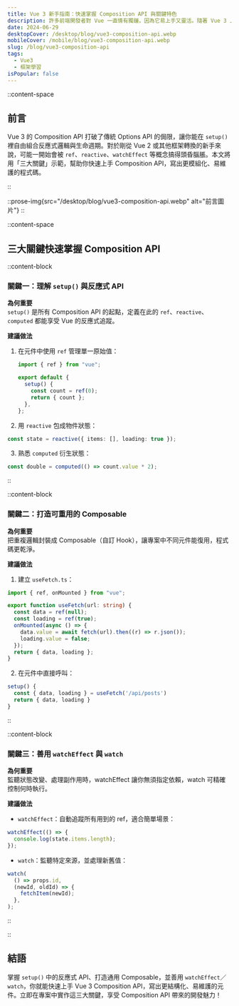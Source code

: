 ```yaml
---
title: Vue 3 新手指南：快速掌握 Composition API 與關鍵特色
description: 許多前端開發者對 Vue 一直情有獨鍾，因為它易上手又靈活。隨著 Vue 3 上線，Composition API 的導入更是大幅提升可讀性與維護性。這篇文章將帶你快速瞭解 Vue 3 的獨特魅力，並透過簡單範例幫助你更順利地切換到新版本的思維模式。
date: 2024-06-29
desktopCover: /desktop/blog/vue3-composition-api.webp
mobileCover: /mobile/blog/vue3-composition-api.webp
slug: /blog/vue3-composition-api
tags:
  - Vue3
  - 框架學習
isPopular: false
---
```


::content-space

## 前言

Vue 3 的 Composition API 打破了傳統 Options API 的侷限，讓你能在 `setup()` 裡自由組合反應式邏輯與生命週期。對於剛從 Vue 2 或其他框架轉換的新手來說，可能一開始會被 `ref`、`reactive`、`watchEffect` 等概念搞得頭昏腦脹。本文將用「三大關鍵」示範，幫助你快速上手 Composition API，寫出更模組化、易維護的程式碼。

::

::prose-img{src="/desktop/blog/vue3-composition-api.webp" alt="前言圖片"}
::

::content-space

## 三大關鍵快速掌握 Composition API

::content-block

### 關鍵一：理解 `setup()` 與反應式 API

**為何重要**  
`setup()` 是所有 Composition API 的起點，定義在此的 `ref`、`reactive`、`computed` 都能享受 Vue 的反應式追蹤。

**建議做法**

1. 在元件中使用 `ref` 管理單一原始值：

   ```ts
   import { ref } from "vue";

   export default {
     setup() {
       const count = ref(0);
       return { count };
     },
   };
   ```

2. 用 `reactive` 包成物件狀態：

```ts
const state = reactive({ items: [], loading: true });
```

3. 熟悉 `computed` 衍生狀態：

```ts
const double = computed(() => count.value * 2);
```

::

::content-block

### 關鍵二：打造可重用的 Composable

**為何重要**  
把重複邏輯封裝成 Composable（自訂 Hook），讓專案中不同元件能復用，程式碼更乾淨。

**建議做法**

1. 建立 `useFetch.ts`：

```ts
import { ref, onMounted } from "vue";

export function useFetch(url: string) {
  const data = ref(null);
  const loading = ref(true);
  onMounted(async () => {
    data.value = await fetch(url).then((r) => r.json());
    loading.value = false;
  });
  return { data, loading };
}
```

2. 在元件中直接呼叫：

```ts
setup() {
  const { data, loading } = useFetch('/api/posts')
  return { data, loading }
}

```

::

::content-block

### 關鍵三：善用 `watchEffect` 與 `watch`

**為何重要**  
監聽狀態改變、處理副作用時，watchEffect 讓你無須指定依賴，watch 可精確控制何時執行。

**建議做法**

- `watchEffect`：自動追蹤所有用到的 ref，適合簡單場景：

```ts
watchEffect(() => {
  console.log(state.items.length);
});
```

- `watch`：監聽特定來源，並處理新舊值：

```ts
watch(
  () => props.id,
  (newId, oldId) => {
    fetchItem(newId);
  },
);
```

::

::

## 結語

掌握 `setup()` 中的反應式 API、打造通用 Composable，並善用 `watchEffect`／`watch`，你就能快速上手 Vue 3 Composition API，寫出更結構化、易維護的元件。立即在專案中實作這三大關鍵，享受 Composition API 帶來的開發魅力！
